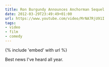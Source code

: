 ```yaml
---
title: Ron Burgundy Announces Anchorman Sequel
date: 2012-03-29T23:49:49+01:00
url: https://www.youtube.com/video/MrNA7RjU91I
tags:
- video
- film
- comedy
---
```

{% include 'embed' with url %}

Best news I've heard all year.
